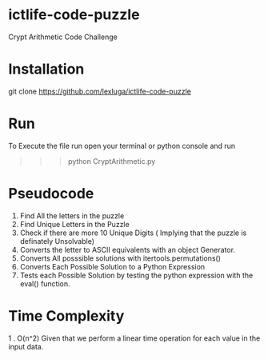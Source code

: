 # ictlife-code-puzzle
Crypt Arithmetic Code Challenge 

# Installation
git clone https://github.com/lexluga/ictlife-code-puzzle

# Run
To Execute the file run open your terminal or python console and run 
>>> python CryptArithmetic.py

# Pseudocode
1. Find All the letters in the puzzle 
2. Find Unique Letters in the Puzzle 
3. Check if there are more 10 Unique Digits ( Implying that the puzzle is definately Unsolvable)
4. Converts the letter to ASCII equivalents with an object Generator.
5. Converts All posssible solutions with itertools.permutations()
6. Converts Each Possible Solution to a Python Expression
7. Tests each Possible Solution by testing the python expression with the eval() function.

# Time Complexity

1 . O(n^2)
Given that we perform a linear time operation for each value in the input data.

